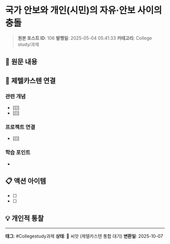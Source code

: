 # 국가 안보와 개인(시민)의 자유·안보 사이의 충돌

> **원본 포스트 ID**: 106
> **발행일**: 2025-05-04 05:41:33
> **카테고리**: College study/과제

## 📝 원문 내용




## 🔗 제텔카스텐 연결

### 관련 개념
- [[]]
- [[]]

### 프로젝트 연결
- [[]]

### 학습 포인트
-

## 📋 액션 아이템
- [ ]
- [ ]

## 💡 개인적 통찰



---

**태그**: #Collegestudy과제
**상태**: 🌱 씨앗 (제텔카스텐 통합 대기)
**변환일**: 2025-10-07
